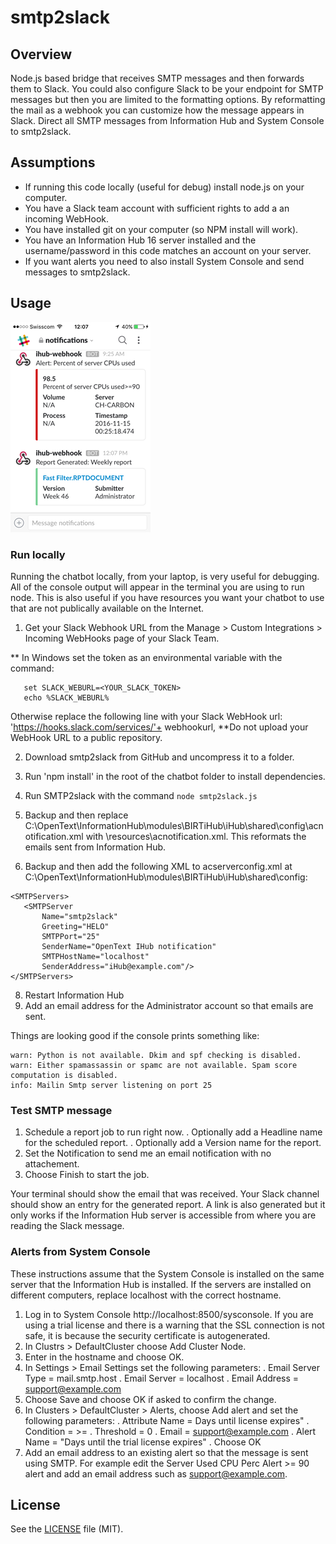 # smtp2slack

## Overview
Node.js based bridge that receives SMTP messages and then forwards them to Slack. You could also configure Slack to be your endpoint for SMTP messages but then you are limited to the formatting options. By reformatting the mail as a webhook you can customize how the message appears in Slack. Direct all SMTP messages from Information Hub and System Console to smtp2slack.

## Assumptions
* If running this code locally (useful for debug) install node.js on your computer.
* You have a Slack team account with sufficient rights to add a an incoming WebHook.
* You have installed git on your computer (so NPM install will work).
* You have an Information Hub 16 server installed and the username/password in this code matches an account on your server.
* If you want alerts you need to also install System Console and send messages to smtp2slack.

## Usage

![](/resources/mobileMessage.PNG)

### Run locally
Running the chatbot locally, from your laptop, is very useful for debugging. All of the console output will appear in the terminal you are using to run node. This is also useful if you have resources you want your chatbot to use that are not publically available on the Internet.

1. Get your Slack Webhook URL from the Manage > Custom Integrations > Incoming WebHooks page of your Slack Team.

** In Windows set the token as an environmental variable with the command:

 ```
    set SLACK_WEBURL=<YOUR_SLACK_TOKEN>
	echo %SLACK_WEBURL%
 ```    
Otherwise replace the following line with your Slack WebHook url: 'https://hooks.slack.com/services/'+ webhookurl,
**Do not upload your WebHook URL to a public repository.

2. Download smtp2slack from GitHub and uncompress it to a folder.

3. Run 'npm install' in the root of the chatbot folder to install dependencies.

5. Run SMTP2slack with the command `node smtp2slack.js`

6. Backup and then replace C:\OpenText\InformationHub\modules\BIRTiHub\iHub\shared\config\acnotification.xml with \resources\acnotification.xml. This reformats the emails sent from Information Hub.

7. Backup and then add the following XML to acserverconfig.xml at C:\OpenText\InformationHub\modules\BIRTiHub\iHub\shared\config\:

 ```
<SMTPServers>
	<SMTPServer
		Name="smtp2slack"
		Greeting="HELO"
		SMTPPort="25"
		SenderName="OpenText IHub notification"
		SMTPHostName="localhost"
		SenderAddress="iHub@example.com"/>
</SMTPServers>
 ```
8. Restart Information Hub
9. Add an email address for the Administrator account so that emails are sent.	

Things are looking good if the console prints something like:

	warn: Python is not available. Dkim and spf checking is disabled.
	warn: Either spamassassin or spamc are not available. Spam score computation is disabled.
	info: Mailin Smtp server listening on port 25
	


### Test SMTP message
1. Schedule a report job to run right now.
	. Optionally add a Headline name for the scheduled report.
	. Optionally add a Version name for the report.
2. Set the Notification to send me an email notification with no attachement.
3. Choose Finish to start the job.

Your terminal should show the email that was received. Your Slack channel should show an entry for the generated report. A link is also generated but it only works if the Information Hub server is accessible from where you are reading the Slack message.

### Alerts from System Console
These instructions assume that the System Console is installed on the same server that the Information Hub is installed. If the servers are installed on different computers, replace localhost with the correct hostname.

1. Log in to System Console http://localhost:8500/sysconsole. If you are using a trial license and there is a warning that the SSL connection is not safe, it is because the security certificate is autogenerated. 
2. In Clustrs > DefaultCluster choose Add Cluster Node.
3. Enter in the hostname and choose OK.
4. In Settings > Email Settings set the following parameters:
	. Email Server Type = mail.smtp.host
	. Email Server = localhost
	. Email Address = support@example.com
5. Choose Save and choose OK if asked to confirm the change.
6. In Clusters > DefaultCluster > Alerts, choose Add alert and set the following parameters:
	. Attribute Name = Days until license expires"
	. Condition = >=
	. Threshold = 0
	. Email = support@example.com
	. Alert Name = "Days until the trial license expires"
	. Choose OK
7. Add an email address to an existing alert so that the message is sent using SMTP. For example edit the Server Used CPU Perc Alert >= 90 alert and add an email address such as support@example.com.
	

## License

See the [LICENSE](LICENSE.md) file (MIT).



